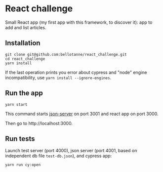 # React challenge

Small React app (my first app with this framework, to discover it): app to add and list articles.

## Installation

```shell script
git clone git@github.com:bellotanne/react_challenge.git
cd react_challenge
yarn install
```

If the last operation prints you error about cypress and "node" engine incompatibility, use `yarn install --ignore-engines`.


## Run the app

```
yarn start
```

This command starts [json-server](https://github.com/typicode/json-server) on port 3001 and react app on port 3000.

Then go to http://localhost:3000.

## Run tests


Launch test server (port 4000), json server (port 4001, based on independent db file `test-db.json`), and cypress app:
```
yarn run cy:open
```
